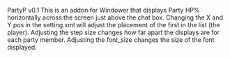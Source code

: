 PartyP v0.1 
This is an addon for Windower that displays Party HP% horizontally across the screen just above the chat box.
Changing the X and Y pos in the setting.xml will adjust the placement of the first in the list (the player).
Adjusting the step size changes how far apart the displays are for each party member.
Adjusting the font_size changes the size of the font displayed.
